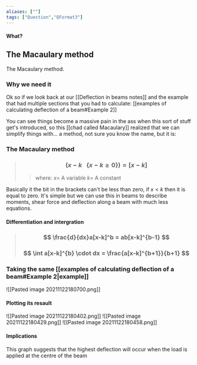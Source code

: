```yaml
---
aliases: [""]
tags: ["Question","QFormat3"]
---
```


#### What?
## The Macaulary method
The Macaulary method.

### Why we need it

Ok so if we look back at our [[Deflection in beams notes]] and the example that had multiple sections that you had to calculate:
[[examples of calculating deflection of a beam#Example 2]]

You can see things become a massive pain in the ass when this sort of stuff get's introduced, so this [[chad called Macaulary]] realized that we can simplify things with... a method, not sure you know the name, but it is:

### The Macaulary method

> ### $$ \left( x-k \:\:\: \{x-k\geq 0\}\right) = [x-k] $$ 
>> where:
>> $x=$ A variable
>> $k=$ A constant

Basically it the bit in the brackets can't be less than zero, if $x<k$ then it is equal to zero. It's simple but we can use this in beams to describe moments, shear force and deflection along a beam with much less equations.

#### Differentiation and intergration
> ### $$ \frac{d}{dx}a[x-k]^b = ab[x-k]^{b-1} $$
> ### $$ \int a[x-k]^{b} \cdot dx = \frac{a[x-k]^{b+1}}{b+1} $$

### Taking the same [[examples of calculating deflection of a beam#Example 2|example]]

![[Pasted image 20211122180700.png]]

#### Plotting its resault
![[Pasted image 20211122180402.png]]
![[Pasted image 20211122180429.png]]
![[Pasted image 20211122180458.png]]

#### Implications
This graph suggests that the highest deflection will occur when the load is applied at the centre of the beam